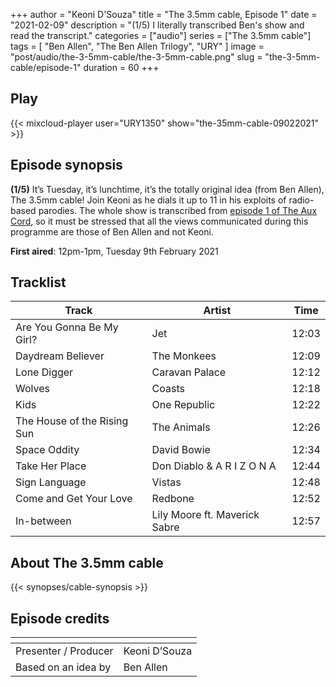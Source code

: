 +++
author = "Keoni D'Souza"
title = "The 3.5mm cable, Episode 1"
date = "2021-02-09"
description = "(1/5) I literally transcribed Ben's show and read the transcript."
categories = ["audio"]
series = ["The 3.5mm cable"]
tags = [
    "Ben Allen",
    "The Ben Allen Trilogy",
    "URY"
]
image = "post/audio/the-3-5mm-cable/the-3-5mm-cable.png"
slug = "the-3-5mm-cable/episode-1"
duration = 60
+++

## Play

{{< mixcloud-player user="URY1350" show="the-35mm-cable-09022021" >}}

## Episode synopsis

**(1/5)** It’s Tuesday, it’s lunchtime, it’s the totally original idea (from Ben Allen), The 3.5mm cable! Join Keoni as he dials it up to 11 in his exploits of radio-based parodies. The whole show is transcribed from [episode 1 of The Aux Cord](https://ury.org.uk/schedule/shows/timeslots/148448/), so it must be stressed that all the views communicated during this programme are those of Ben Allen and not Keoni.

**First aired**: 12pm-1pm, Tuesday 9th February 2021

## Tracklist

| Track | Artist | Time |
| --- | --- | --- |
| Are You Gonna Be My Girl?	| Jet | 12:03 |
| Daydream Believer	| The Monkees | 12:09 |
| Lone Digger | Caravan Palace | 12:12 |
| Wolves | Coasts | 12:18 |
| Kids | One Republic | 12:22 |
| The House of the Rising Sun | The Animals | 12:26 |
| Space Oddity | David Bowie | 12:34 |
| Take Her Place | Don Diablo & A R I Z O N A | 12:44 |
| Sign Language | Vistas | 12:48 |
| Come and Get Your Love | Redbone | 12:52 |
| In-between | Lily Moore ft. Maverick Sabre | 12:57 |

## About The 3.5mm cable

{{< synopses/cable-synopsis >}}

## Episode credits

| []() | []() |
| --- | --- |
| Presenter / Producer | Keoni D’Souza |
| Based on an idea by | Ben Allen |